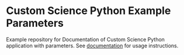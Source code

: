 # Custom Science Python Example Parameters
Example repository for Documentation of Custom Science Python application with parameters. See [documentation](https://developers.keboola.com/extend/custom-science/python/) for usage instructions.

